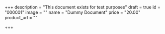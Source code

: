 +++
description = "This document exists for test purposes"
draft = true
id = "000001"
image = ""
name = "Dummy Document"
price = "20.00"
product_url = ""

+++
